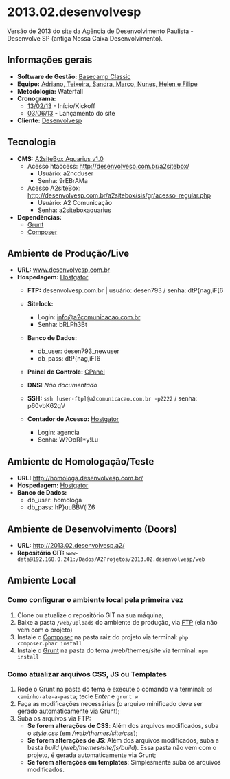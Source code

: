# 2013.02.desenvolvesp
Versão de 2013 do site da Agência de Desenvolvimento Paulista - Desenvolve SP (antiga Nossa Caixa Desenvolvimento).

## Informações gerais

* **Software de Gestão:** [Basecamp Classic](https://a2comunicacao.basecamphq.com/projects/10793134-2013-02-desenvolvesp/log)
* **Equipe:** [Adriano, Teixeira, Sandra, Marco, Nunes, Helen e Filipe](https://a2comunicacao.basecamphq.com/projects/10793134-2013-02-desenvolvesp/todo_items/157730432/comments)
* **Metodologia:** Waterfall
* **Cronograma:**
	* [13/02/13](https://a2comunicacao.basecamphq.com/projects/10793134-2013-02-desenvolvesp/todo_items/157730432/comments) - Início/Kickoff
	* [03/06/13](https://a2comunicacao.basecamphq.com/projects/10793134-2013-02-desenvolvesp/milestones/37124721/comments#comment_236196006) - Lançamento do site
* **Cliente:** [Desenvolvesp](http://www.desenvolvesp.com.br/)

## Tecnologia

* **CMS:** [A2siteBox Aquarius v1.0](/projeto-web/setup/a2sitebox.md)
	* Acesso htaccess: http://desenvolvesp.com.br/a2sitebox/
		* Usuário: a2ncduser
		* Senha: 9rEBrAMa
	* Acesso A2siteBox: http://desenvolvesp.com.br/a2sitebox/sis/gr/acesso_regular.php
		* Usuário: A2 Comunicação
		* Senha: a2siteboxaquarius
* **Dependências:**
	* [Grunt](/projeto-web/setup/grunt.md)
	* [Composer](/projeto-web/setup/composer.md)

## Ambiente de Produção/Live

* **URL:** www.desenvolvesp.com.br
* **Hospedagem:** [Hostgator](https://github.com/a2comunicacao/metodologia/blob/master/sandbox/hospedagem.md#hostgator)
	* **<a name="ftp">FTP</a>:** desenvolvesp.com.br | usuário: desen793 / senha: dtP{nag,iF[6
	* **Sitelock:**
		* Login: info@a2comunicacao.com.br
		* Senha: bRLPh3Bt
	* **Banco de Dados:**
		* db_user: desen793_newuser
		* db_pass: dtP{nag,iF[6
		
	* **Painel de Controle:** [CPanel](http://www.desenvolvesp.com.br/cpanel/)
	* **DNS:** _Não documentado_
	* **<a name="ssh">SSH</a>:** `ssh [user-ftp]@a2comunicacao.com.br -p2222` / senha: p60vbK62gV

	* **Contador de Acesso:** [Hostgator](https://187.84.228.218:2083/?login_theme=cpane/)
		* Login: agencia
		* Senha: W?OoR[*y!I.u

## Ambiente de Homologação/Teste
* **URL:** http://homologa.desenvolvesp.com.br/
* **Hospedagem:** [Hostgator](https://github.com/a2comunicacao/metodologia/blob/master/sandbox/hospedagem.md#hostgator)
* **Banco de Dados:**
	* db_user: homologa
	* db_pass: hP}uuBBV(iZ6

## Ambiente de Desenvolvimento (Doors)
* **URL:** http://2013.02.desenvolvesp.a2/
* **Repositório GIT:** `www-data@192.168.0.241:/Dados/A2Projetos/2013.02.desenvolvesp/web`

## Ambiente Local

### Como configurar o ambiente local pela primeira vez

1. Clone ou atualize o repositório GIT na sua máquina;
2. Baixe a pasta `/web/uploads` do ambiente de produção, via [FTP](#ftp) (ela não vem com o projeto)
3. Instale o [Composer](/projeto-web/setup/composer.md) na pasta raiz do projeto via terminal: `php composer.phar install`
4. Instale o [Grunt](/projeto-web/setup/grunt.md) na pasta do tema /web/themes/site via terminal: `npm install`

### Como atualizar arquivos CSS, JS ou Templates

1. Rode o Grunt na pasta do tema e execute o comando via terminal: `cd caminho-ate-a-pasta`; tecle _Enter_ e `grunt w`
2. Faça as modificações necessárias (o arquivo minificado deve ser gerado automaticamente via Grunt);
3. Suba os arquivos via FTP:
	* **Se forem alterações de CSS**: Além dos arquivos modificados, suba o _style.css_ (em _/web/themes/site/css_);
	* **Se forem alterações de JS**: Além dos arquivos modificados, suba a basta _build_ (_/web/themes/site/js/build_). Essa pasta não vem com o projeto, é gerada automaticamente via Grunt;
	* **Se forem alterações em templates**: Simplesmente suba os arquivos modificados.



